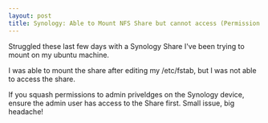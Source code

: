 ```yaml
---
layout: post
title: Synology: Able to Mount NFS Share but cannot access (Permission Denied) with Ubuntu
---
```


Struggled these last few days with a Synology Share I've been trying to mount on my ubuntu machine.

I was able to mount the share after editing my /etc/fstab, but I was not able to access the share.

If you squash permissions to admin priveldges on the Synology device, ensure the admin user has access to the Share first. Small issue, big headache!
